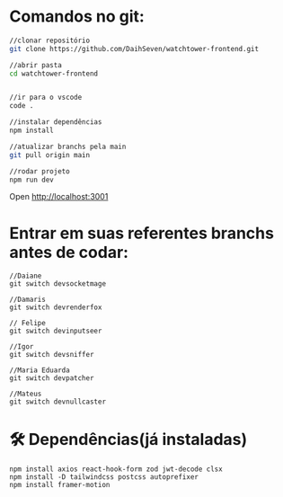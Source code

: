 # Comandos no git:
```bash
//clonar repositório
git clone https://github.com/DaihSeven/watchtower-frontend.git

//abrir pasta
cd watchtower-frontend


//ir para o vscode
code .

//instalar dependências
npm install

//atualizar branchs pela main
git pull origin main

//rodar projeto
npm run dev

```

Open [http://localhost:3001](http://localhost:3001)
# Entrar em suas referentes branchs antes de codar:
```
//Daiane
git switch devsocketmage

//Damaris
git switch devrenderfox

// Felipe
git switch devinputseer

//Igor
git switch devsniffer

//Maria Eduarda
git switch devpatcher

//Mateus
git switch devnullcaster
```

# 🛠️ Dependências(já instaladas)
```
npm install axios react-hook-form zod jwt-decode clsx
npm install -D tailwindcss postcss autoprefixer
npm install framer-motion

````
